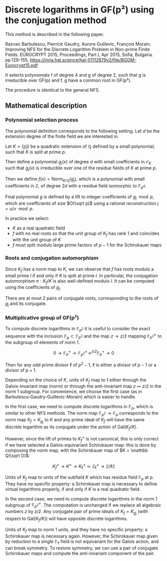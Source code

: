 # Discrete logarithms in GF(p²) using the conjugation method

This method is described in the following paper.

Razvan Barbulescu, Pierrick Gaudry, Aurore Guillevic, François Morain.
Improving NFS for the Discrete Logarithm Problem in Non-prime Finite Fields.
EUROCRYPT 2015, Proceedings, Part I, Apr 2015, Sofia, Bulgaria. pp.129-155,
https://inria.hal.science/hal-01112879v2/file/BGGM-Eurocrypt15.pdf

It selects polynomials f of degree 4 and g of degree 2, such that
g is irreducible over GF(p) and f, g have a common root in GF(p²).

The procedure is identical to the general NFS.

## Mathematical description

### Polynomial selection process

The polynomial definition corresponds to the following setting. Let $d$ be the extension
degree of the finite field we are interested in.

Let $K = \mathbb Q(j)$ be a quadratic extension of $\mathbb Q$ defined by a small polynomial,
such that $K$ is split at prime $p$.

Then define a polynomial $g_j(x)$ of degree $d$ with small coefficients in $\mathcal O_K$
such that $g_j(x)$ is irreducible over one of the residue fields of $K$ at prime $p$.

Then we define $f(x) = \text{Norm}_{K / \mathbb Q}(g_j)$, which is a polynomial
with small coefficients in $\mathbb Z$, of degree $2d$ with a residue field isomorphic
to $\mathbb F_{p^d}$.

Final polynomial $g$ is defined by a lift to integer coefficients of $g_j \mod p$,
which are coefficients of size $O(\sqrt p)$ using a rational reconstruction $j = u/v \mod p$.

In practice we select:

* $K$ as a real quadratic field
* $f$ with no real roots so that the unit group of $K_f$ has rank 1 and coincides with the unit group of $K$
* $f$ must split modulo large prime factors of $p-1$ for the Schirokauer maps

### Roots and conjugation automorphism

Since $K_f$ has a norm map to $K$, we can observe that $f$ has roots modulo a small prime $l$
if and only if $K$ is split at prime $l$. In particular, the conjugation automorphism $\pi: K_f/K$
is also well-defined modulo $l$. It can be computed using the coefficients of $g_j$.

There are at most 2 pairs of conjugate roots, corresponding to the roots of $g_j$ and
its conjugate.

### Multiplicative group of GF(p²)

To compute discrete logarithms in $\mathbb F_{p^2}$ it is useful to consider
the exact sequence with the inclusion $\mathbb F_p \subset \mathbb F_{p^2}$
and the map $z \to z/\bar z$ mapping $\mathbb F_{p^2}^\times$ to the subgroup
of elements of norm 1.

$$ 0 \to \mathbb F_p^\times \to \mathbb F_{p^2}^\times \to^{z/\bar z} \mathbb F_p^\times \to 0 $$

Then for any odd prime divisor $\ell$ of $p^2-1$, $\ell$ is either a divisor of $p-1$ or a divisor of $p+1$.

Depending on the choice of $K$, units of $K_f$ map to 1 either through the
Galois-invariant map (norm) or through the anti-invariant map
$z \mapsto z/\bar z$ in the norm 1 subgroup. For convenience, we choose the first case
(as in Barbulescu-Gaudry-Guillevic-Morain) which is easier to handle.

In the first case, we need to compute discrete logarithms in $\mathbb F_p$, which is similar
to other NFS methods. The norm map $\mathbb F_{p^2} \to \mathbb F_p$ corresponds to the
norm map $K_{f} = K_{g_j}$ to $K$ and any prime ideal of $K_f$ will have
the same discrete logarithm as its conjugate under the action of $\text{Gal}(K_f/K)$.

However, since the lift of primes to $K_f^\times$ is not canonical, this is only correct
if we have selected a Galois-equivariant Schirokauer map: this is done by composing the norm
map, with the Schirokauer map of $K = \mathbb Q(\sqrt D)$:

$$ K_f^\times \to K^\times \to K_\ell^\times \simeq \mathbb Z_\ell^\times \to \mathbb Z / \ell \mathbb Z $$

Units of $K_f$ map to units of the subfield $K$ which has residue field $\mathbb F_p$ at p.
They have no specific property: a Schirokauer map is necessary to define virtual logarithms properly,
if and only if $K$ is a real quadratic field.

In the second case, we need to compute discrete logarithms in the norm 1 subgroup of $\mathbb F_{p^2}^\times$.
The computation is unchanged if we replace all algebraic numbers $z$ by $z / \bar z$.
Any conjugate pair of prime ideals of $K_f = K_{g_j}$ (with respect to $\text{Gal}(K_f/K)$)
will have opposite discrete logarithms.

Units of $K_f$ map to norm 1 units, and they have no specific property: a Schirokauer map is necessary
again. However, the Schirokauer map given by reduction to a single $\mathbb F_\ell$ field is not equivariant
for the Galois action, and can break symmetry. To restore symmetry, we can use a pair of conjugate
Schirokauer maps and compute the anti-invariant component of the pair.
